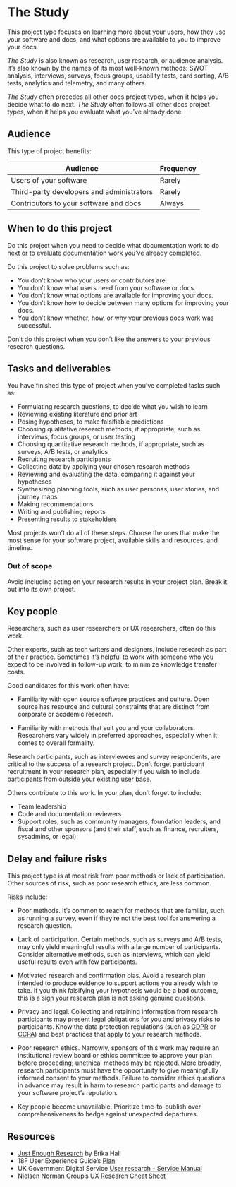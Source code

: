 # The Study

This project type focuses on learning more about your users, how they use your software and docs, and what options are available to you to improve your docs.

_The Study_ is also known as research, user research, or audience analysis.
It’s also known by the names of its most well-known methods: SWOT analysis, interviews, surveys, focus groups, usability tests, card sorting, A/B tests, analytics and telemetry, and many others.

_The Study_ often precedes all other docs project types, when it helps you decide what to do next.
_The Study_ often follows all other docs project types, when it helps you evaluate what you’ve already done.

## Audience

This type of project benefits:

<table>
  <thead>
    <tr>
      <th>Audience</th>
      <th>Frequency</th>
    </tr>
  </thead>
  <tbody>
    <tr>
      <td>Users of your software</td>
      <td>Rarely</td>
    </tr>
    <tr>
      <td>Third-party developers and administrators</td>
      <td>Rarely</td>
    </tr>
    <tr>
      <td>Contributors to your software and docs</td>
      <td>Always</td>
    </tr>
  </tbody>
</table>

## When to do this project

Do this project when you need to decide what documentation work to do next or to evaluate documentation work you’ve already completed.

Do this project to solve problems such as:

- You don’t know who your users or contributors are.
- You don’t know what users need from your software or docs.
- You don’t know what options are available for improving your docs.
- You don’t know how to decide between many options for improving your docs.
- You don’t know whether, how, or why your previous docs work was successful.

Don’t do this project when you don’t like the answers to your previous research questions.

## Tasks and deliverables

You have finished this type of project when you’ve completed tasks such as:

- Formulating research questions, to decide what you wish to learn
- Reviewing existing literature and prior art
- Posing hypotheses, to make falsifiable predictions
- Choosing qualitative research methods, if appropriate, such as interviews, focus groups, or user testing
- Choosing quantitative research methods, if appropriate, such as surveys, A/B tests, or analytics
- Recruiting research participants
- Collecting data by applying your chosen research methods
- Reviewing and evaluating the data, comparing it against your hypotheses
- Synthesizing planning tools, such as user personas, user stories, and journey maps
- Making recommendations
- Writing and publishing reports
- Presenting results to stakeholders

Most projects won’t do all of these steps.
Choose the ones that make the most sense for your software project, available skills and resources, and timeline.

### Out of scope

Avoid including acting on your research results in your project plan.
Break it out into its own project.

## Key people

Researchers, such as user researchers or UX researchers, often do this work.

Other experts, such as tech writers and designers, include research as part of their practice.
Sometimes it’s helpful to work with someone who you expect to be involved in follow-up work, to minimize knowledge transfer costs.

Good candidates for this work often have:

- Familiarity with open source software practices and culture.
  Open source has resource and cultural constraints that are distinct from corporate or academic research.

- Familiarity with methods that suit you and your collaborators.
  Researchers vary widely in preferred approaches, especially when it comes to overall formality.

Research participants, such as interviewees and survey respondents, are critical to the success of a research project.
Don’t forget participant recruitment in your research plan, especially if you wish to include participants from outside your existing user base.

Others contribute to this work. In your plan, don’t forget to include:

- Team leadership
- Code and documentation reviewers
- Support roles, such as community managers, foundation leaders, and fiscal and other sponsors (and their staff, such as finance, recruiters, sysadmins, or legal)

## Delay and failure risks

This project type is at most risk from poor methods or lack of participation.
Other sources of risk, such as poor research ethics, are less common.

Risks include:

- Poor methods.
  It’s common to reach for methods that are familiar, such as running a survey, even if they’re not the best tool for answering a research question.

- Lack of participation.
  Certain methods, such as surveys and A/B tests, may only yield meaningful results with a large number of participants.
  Consider alternative methods, such as interviews, which can yield useful results even with few participants.

- Motivated research and confirmation bias.
  Avoid a research plan intended to produce evidence to support actions you already wish to take.
  If you think falsifying your hypothesis would be a bad outcome, this is a sign your research plan is not asking genuine questions.

- Privacy and legal.
  Collecting and retaining information from research participants may present legal obligations for you and privacy risks to participants.
  Know the data protection regulations (such as [GDPR](https://en.wikipedia.org/wiki/General_Data_Protection_Regulation) or [CCPA](https://oag.ca.gov/privacy/ccpa)) and best practices that apply to your research methods.

- Poor research ethics.
  Narrowly, sponsors of this work may require an institutional review board or ethics committee to approve your plan before proceeding; unethical methods may be rejected.
  More broadly, research participants must have the opportunity to give meaningfully informed consent to your methods.
  Failure to consider ethics questions in advance may result in harm to research participants and damage to your software project’s reputation.

- Key people become unavailable.
  Prioritize time-to-publish over comprehensiveness to hedge against unexpected departures.

## Resources

- [Just Enough Research](https://www.mulebooks.com/just-enough-research) by Erika Hall
- 18F User Experience Guide’s [Plan](https://18f.org/guides/ux-guide/research/plan/)
- UK Government Digital Service [User research - Service Manual](https://www.gov.uk/service-manual/user-research)
- Nielsen Norman Group’s [UX Research Cheat Sheet](https://www.nngroup.com/articles/ux-research-cheat-sheet/)

